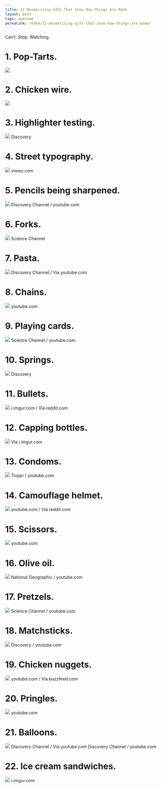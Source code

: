 ```yaml
---
title: 22 Mesmerising GIFs That Show How Things Are Made
layout: post
tags: awesome
permalink: /6764/22-mesmerising-gifs-that-show-how-things-are-made/
---
```


Can’t. Stop. Watching.

# 1. Pop-Tarts.
![](https://web.archive.org/web/20140414205651im_/http://s3-ec.buzzfed.com/static/2014-04/enhanced/webdr03/8/10/anigif_enhanced-buzz-16405-1396967528-16.gif)

# 2. Chicken wire.
![](https://web.archive.org/web/20140414205652im_/http://s3-ec.buzzfed.com/static/2014-04/enhanced/webdr02/8/9/anigif_enhanced-buzz-16656-1396962077-7.gif)

# 3. Highlighter testing.
![](https://web.archive.org/web/20140414205654im_/http://s3-ec.buzzfed.com/static/2014-04/enhanced/webdr06/8/7/anigif_enhanced-buzz-2966-1396955256-4.gif)
Discovery

# 4. Street typography.
![](https://web.archive.org/web/20140414205655im_/http://s3-ec.buzzfed.com/static/2014-04/enhanced/webdr06/8/10/anigif_enhanced-15794-1396967993-15.gif)
vimeo.com

# 5. Pencils being sharpened.
![](https://web.archive.org/web/20140414205656im_/http://s3-ec.buzzfed.com/static/2014-04/enhanced/webdr08/8/10/anigif_enhanced-buzz-2246-1396968195-11.gif)
Discovery Channel / youtube.com

# 6. Forks.
![](https://web.archive.org/web/20140414205657im_/http://s3-ec.buzzfed.com/static/2014-04/enhanced/webdr07/9/12/anigif_enhanced-28326-1397060926-14.gif)
Science Channel

# 7. Pasta.
![](https://web.archive.org/web/20140414205658im_/http://s3-ec.buzzfed.com/static/2014-04/enhanced/webdr05/9/12/anigif_enhanced-1523-1397059927-1.gif)
Discovery Channel / Via youtube.com

# 8. Chains.
![](https://web.archive.org/web/20140414205700im_/http://s3-ec.buzzfed.com/static/2014-04/enhanced/webdr05/8/10/anigif_enhanced-buzz-4743-1396968656-22.gif)
youtube.com

# 9. Playing cards.
![](https://web.archive.org/web/20140414205701im_/http://s3-ec.buzzfed.com/static/2014-04/enhanced/webdr02/8/11/anigif_enhanced-13290-1396970609-15.gif)
Science Channel / youtube.com

# 10. Springs.
![](https://web.archive.org/web/20140414205702im_/http://s3-ec.buzzfed.com/static/2014-04/enhanced/webdr04/8/11/anigif_enhanced-buzz-20800-1396970802-16.gif)
Discovery

# 11. Bullets.
![](https://web.archive.org/web/20140414205703im_/http://s3-ec.buzzfed.com/static/2014-04/enhanced/webdr02/8/11/anigif_enhanced-buzz-14548-1396971173-11.gif)
i.imgur.com / Via reddit.com

# 12. Capping bottles.
![](https://web.archive.org/web/20140414205704im_/http://s3-ec.buzzfed.com/static/2014-04/enhanced/webdr07/9/12/anigif_enhanced-28524-1397061589-29.gif)
Via i.imgur.com

# 13. Condoms.
![](https://web.archive.org/web/20140414205705im_/http://s3-ec.buzzfed.com/static/2014-04/enhanced/webdr03/9/8/anigif_enhanced-28543-1397047855-10.gif)
Trojan / youtube.com

# 14. Camouflage helmet.
![](https://web.archive.org/web/20140414205707im_/http://s3-ec.buzzfed.com/static/2014-04/enhanced/webdr08/8/12/anigif_enhanced-buzz-11986-1396974098-9.gif)
youtube.com / Via reddit.com

# 15. Scissors.
![](https://web.archive.org/web/20140414205708im_/http://s3-ec.buzzfed.com/static/2014-04/enhanced/webdr03/8/12/anigif_enhanced-3959-1396974405-17.gif)
youtube.com

# 16. Olive oil.
![](https://web.archive.org/web/20140414205709im_/http://s3-ec.buzzfed.com/static/2014-04/enhanced/webdr02/8/12/anigif_enhanced-28343-1396975969-10.gif)
National Geographic / youtube.com

# 17. Pretzels.
![](https://web.archive.org/web/20140414205711im_/http://s3-ec.buzzfed.com/static/2014-04/enhanced/webdr07/9/9/anigif_enhanced-25749-1397049457-17.gif)
Science Channel / youtube.com

# 18. Matchsticks.
![](https://web.archive.org/web/20140414205712im_/http://s3-ec.buzzfed.com/static/2014-04/enhanced/webdr07/9/9/anigif_enhanced-15413-1397051741-1.gif)
Discovery / youtube.com

# 19. Chicken nuggets.
![](https://web.archive.org/web/20140414205713im_/http://s3-ec.buzzfed.com/static/2014-04/enhanced/webdr08/9/11/anigif_enhanced-buzz-13021-1397058364-10.gif)
youtube.com / Via buzzfeed.com

# 20. Pringles.
![](https://web.archive.org/web/20140414205714im_/http://s3-ec.buzzfed.com/static/2014-04/enhanced/webdr04/9/11/anigif_enhanced-10925-1397058225-7.gif)
youtube.com

# 21. Balloons.
![](https://web.archive.org/web/20140414205715im_/http://s3-ec.buzzfed.com/static/2014-04/enhanced/webdr06/9/10/anigif_enhanced-4732-1397053301-5.gif)
Discovery Channel / Via youtube.com
Discovery Channel / youtube.com

# 22. Ice cream sandwiches.
![](https://web.archive.org/web/20140414205718im_/http://s3-ec.buzzfed.com/static/2014-04/enhanced/webdr05/9/11/anigif_enhanced-buzz-28640-1397058250-4.gif)
i.imgur.com
